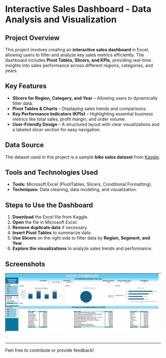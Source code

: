 # Interactive Sales Dashboard - Data Analysis and Visualization  

## Project Overview  
This project involves creating an **interactive sales dashboard** in Excel, allowing users to filter and analyze key sales metrics efficiently. The dashboard includes **Pivot Tables, Slicers, and KPIs**, providing real-time insights into sales performance across different regions, categories, and years.  

## Key Features  
- **Slicers for Region, Category, and Year** – Allowing users to dynamically filter data.  
- **Pivot Tables & Charts** – Displaying sales trends and comparisons.  
- **Key Performance Indicators (KPIs)** – Highlighting essential business metrics like total sales, profit margin, and order volume.  
- **User-Friendly Design** – A structured layout with clear visualizations and a labeled slicer section for easy navigation.  

## Data Source  
The dataset used in this project is a sample **bike sales dataset** from [Kaggle](https://www.kaggle.com/datasets/rohitsahoo/sales-forecasting).  

## Tools and Technologies Used  
- **Tools:** Microsoft Excel (PivotTables, Slicers, Conditional Formatting).  
- **Techniques:** Data cleaning, data modeling, and visualization.  

## Steps to Use the Dashboard  
1. **Download** the Excel file from Kaggle.  
2. **Open** the file in Microsoft Excel.  
3. **Remove duplicate data** if necessary.  
4. **Insert Pivot Tables** to summarize data.  
5. **Use Slicers** on the right side to filter data by **Region, Segment, and Year**.  
6. **Explore the visualizations** to analyze sales trends and performance.  

## Screenshots 
![Dashboard Screenshot](https://github.com/SwishonaKay/Interactive-Sales-Dashboard-Excel/blob/main/Interactive%20Sales%20Dashboard.png).

---
Feel free to contribute or provide feedback!  
